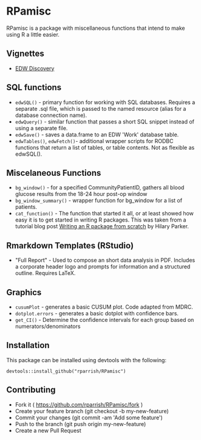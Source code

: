 RPamisc
================

RPamisc is a package with miscellaneous functions that intend to make using R a little easier.

Vignettes
---------

-   [EDW Discovery](http://htmlpreview.github.io/?https://github.com/rparrish/RPamisc/blob/master/vignettes/EDW_Discovery.html)

SQL functions
-------------

-   `edwSQL()` - primary function for working with SQL databases. Requires a separate .sql file, which is passed to the named resource (alias for a database connection name).
-   `edwQuery()` - similar function that passes a short SQL snippet instead of using a separate file.
-   `edwSave()` - saves a data.frame to an EDW 'Work' database table.
-   `edwTables()`, `edwFetch()`- additional wrapper scripts for RODBC functions that return a list of tables, or table contents. Not as flexible as edwSQL().

Miscelaneous Functions
----------------------

-   `bg_window()` - for a specified CommunityPatientID, gathers all blood glucose results from the 18-24 hour post-op window
-   `bg_window_summary()` - wrapper function for bg\_window for a list of patients.
-   `cat_function()` - The function that started it all, or at least showed how easy it is to get started in writing R packages. This was taken from a tutorial blog post [Writing an R package from scratch](https://hilaryparker.com/2014/04/29/writing-an-r-package-from-scratch/) by Hilary Parker.

Rmarkdown Templates (RStudio)
-----------------------------

-   "Full Report" - Used to compose an short data analysis in PDF. Includes a corporate header logo and prompts for information and a structured outline. Requires LaTeX.

Graphics
--------

-   `cusumPlot` - generates a basic CUSUM plot. Code adapted from MDRC.
-   `dotplot.errors` - generates a basic dotplot with confidence bars.
-   `get_CI()` - Determine the confidence intervals for each group based on numerators/denominators

Installation
------------

This package can be installed using devtools with the following:

    devtools::install_github("rparrish/RPamisc")

Contributing
------------

-   Fork it ( <https://github.com/rparrish/RPamisc/fork> )
-   Create your feature branch (git checkout -b my-new-feature)
-   Commit your changes (git commit -am 'Add some feature')
-   Push to the branch (git push origin my-new-feature)
-   Create a new Pull Request
